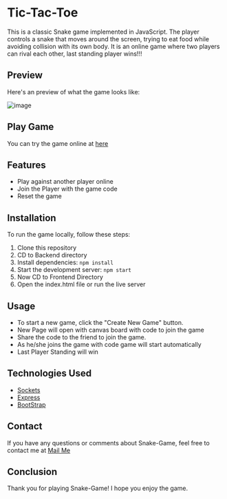 # Tic-Tac-Toe

This is a classic Snake game implemented in JavaScript. The player controls a snake that moves around the screen, trying to eat food while avoiding collision with its own body.
It is an online game where two players can rival each other, last standing player wins!!!
## Preview
Here's an preview of what the game looks like:

![image](https://user-images.githubusercontent.com/61553586/230024004-732cd091-5a33-4edd-ad89-24c3e057c5aa.png)


## Play Game

You can try the game online at [here](https://hisss.netlify.app/)

## Features

- Play against another player online
- Join the Player with the game code
- Reset the game

## Installation

To run the game locally, follow these steps:

1. Clone this repository
2. CD to Backend directory
3. Install dependencies: `npm install`
4. Start the development server: `npm start`
5. Now CD to Frontend Directory 
6. Open the index.html file or run the live server


## Usage

- To start a new game, click the "Create New Game" button. 
- New Page will open with canvas board with code to join the game
- Share the code to the friend to join the game.
- As he/she joins the game with code game will start automatically
- Last Player Standing will win

## Technologies Used

- [Sockets](https://socket.io/)
- [Express](https://expressjs.com/)
- [BootStrap](https://getbootstrap.com/docs/5.3/getting-started/introduction/)


## Contact

If you have any questions or comments about Snake-Game, feel free to contact me at [Mail Me](mailto:hs98215479@gmail.com)

## Conclusion

Thank you for playing Snake-Game! I hope you enjoy the game.